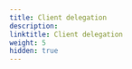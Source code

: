 ```yaml
---
title: Client delegation
description: 
linktitle: Client delegation
weight: 5
hidden: true
--- 
```

